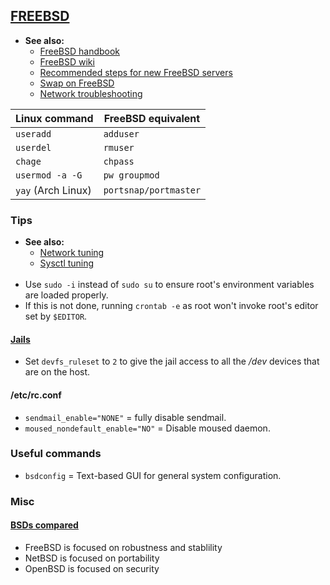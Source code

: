 
## [FREEBSD](https://www.freebsd.org/)

- **See also:**
  - [FreeBSD handbook](https://docs.freebsd.org/en/books/handbook/)
  - [FreeBSD wiki](https://wiki.freebsd.org/FrontPage)
  - [Recommended steps for new FreeBSD servers](https://www.digitalocean.com/community/tutorials/recommended-steps-for-new-freebsd-12-0-servers)
  - [Swap on FreeBSD](https://klarasystems.com/articles/exploring-swap-on-freebsd/)
  - [Network troubleshooting](https://klarasystems.com/articles/freebsd-network-troubleshooting-understanding-network-performance/)

| Linux command      | FreeBSD equivalent    |
|--------------------|-----------------------|
| `useradd`          | `adduser`             |
| `userdel`          | `rmuser`              |
| `chage`            | `chpass`              |
| `usermod -a -G`    | `pw groupmod`         |
| `yay` (Arch Linux) | `portsnap/portmaster` |

### Tips

- **See also:**
  - [Network tuning](https://calomel.org/freebsd_network_tuning.html)
  - [Sysctl tuning](https://serverfault.com/questions/64356/freebsd-performance-tuning-sysctl-parameter-loader-conf-kernel)
<br><br>
- Use `sudo -i` instead of `sudo su` to ensure root's environment variables are loaded properly.
- If this is not done, running `crontab -e` as root won't invoke root's editor set by `$EDITOR`.

#### [Jails](https://docs.freebsd.org/en/books/handbook/jails/)

- Set `devfs_ruleset` to `2` to give the jail access to all the */dev* devices that are on the host.

#### /etc/rc.conf

- `sendmail_enable="NONE"` = fully disable sendmail.
- `moused_nondefault_enable="NO"` = Disable moused daemon.

### Useful commands

- `bsdconfig` = Text-based GUI for general system configuration.

### Misc

#### [BSDs compared](https://jameshoward.us/archive/the-bsd-family-tree/)

- FreeBSD is focused on robustness and stablility
- NetBSD is focused on portability
- OpenBSD is focused on security
